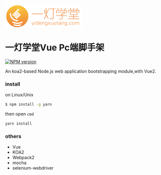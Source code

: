 ![](/assets/logo_a7f0d3c.png)

# 一灯学堂Vue Pc端脚手架

[![NPM version](https://badge.fury.io/js/yog.png)](http://badge.fury.io/js/yog) [](https://david-dm.org/fex-team/yog)

An koa2-based Node.js web application bootstrapping module,with Vue2.

### install

on Linux/Unix

```bash
$ npm install -g yarn
```

then open `cmd`

```bash
yarn install
```

### 

### others

* Vue
* KOA2
* Webpack2
* mocha
* selenium-webdriver



